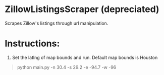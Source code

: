 # ZillowListingsScraper (depreciated)
Scrapes Zillow's listings through url manipulation.

# Instructions:
1. Set the latlng of map bounds and run. Default map bounds is Houston
> python main.py -n 30.4 -s 29.2 -e -94.7 -w -96 
